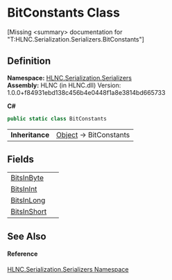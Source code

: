 # BitConstants Class


\[Missing &lt;summary&gt; documentation for "T:HLNC.Serialization.Serializers.BitConstants"\]



## Definition
**Namespace:** <a href="N_HLNC_Serialization_Serializers">HLNC.Serialization.Serializers</a>  
**Assembly:** HLNC (in HLNC.dll) Version: 1.0.0+f84931ebd138c456b4e0448f1a8e3814bd665733

**C#**
``` C#
public static class BitConstants
```

<table><tr><td><strong>Inheritance</strong></td><td><a href="https://learn.microsoft.com/dotnet/api/system.object" target="_blank" rel="noopener noreferrer">Object</a>  →  BitConstants</td></tr>
</table>



## Fields
<table>
<tr>
<td><a href="F_HLNC_Serialization_Serializers_BitConstants_BitsInByte">BitsInByte</a></td>
<td> </td></tr>
<tr>
<td><a href="F_HLNC_Serialization_Serializers_BitConstants_BitsInInt">BitsInInt</a></td>
<td> </td></tr>
<tr>
<td><a href="F_HLNC_Serialization_Serializers_BitConstants_BitsInLong">BitsInLong</a></td>
<td> </td></tr>
<tr>
<td><a href="F_HLNC_Serialization_Serializers_BitConstants_BitsInShort">BitsInShort</a></td>
<td> </td></tr>
</table>

## See Also


#### Reference
<a href="N_HLNC_Serialization_Serializers">HLNC.Serialization.Serializers Namespace</a>  
